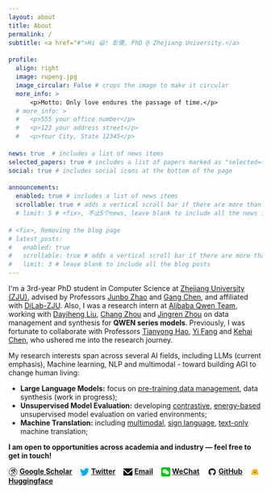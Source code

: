 ```yaml
---
layout: about
title: About
permalink: /
subtitle: <a href="#">Hi 😃! 彭儒, PhD @ Zhejiang University.</a>

profile:
  align: right
  image: rupeng.jpg
  image_circular: False # crops the image to make it circular
  more_info: >
      <p>Motto: Only love endures the passage of time.</p>
  # more_info: >
  #   <p>555 your office number</p>
  #   <p>123 your address street</p>
  #   <p>Your City, State 12345</p>

news: true  # includes a list of news items
selected_papers: true # includes a list of papers marked as "selected={true}"
social: true # includes social icons at the bottom of the page

announcements:
  enabled: true # includes a list of news items
  scrollable: true # adds a vertical scroll bar if there are more than 3 news items
  # limit: 5 # <fix>, 不止5个news, leave blank to include all the news in the `_news` folder

# <fix>, Removing the blog page
# latest_posts:
#   enabled: true
#   scrollable: true # adds a vertical scroll bar if there are more than 3 new posts items
#   limit: 3 # leave blank to include all the blog posts
---
```


<!-- 旧版本 -->

<!-- I'm a 3rd-year PhD student at the Computer Science Department of [Zhejiang University (ZJU)](https://www.zju.edu.cn/english/), advised by Professors [Junbo Zhao](https://scholar.google.com/citations?user=8ipao8MAAAAJ&hl=en) and [Gang Chen](https://person.zju.edu.cn/en/0098112), and affiliated with [DiLab-ZJU](https://dilab-zju.github.io).
Also, I was a research intern at [Alibaba Qwen Team](https://tongyi.aliyun.com/qianwen/), working with [Dayiheng Liu](https://scholar.google.com/citations?user=pPLQrX4AAAAJ&hl=zh-CN), [Chang Zhou](https://scholar.google.com/citations?user=QeSoG3sAAAAJ&hl=zh-CN) and [Jingren Zhou](https://scholar.google.com/citations?user=64zxhRUAAAAJ&hl=zh-CN), focuses on data management and synthesis of the **QWEN series models**.
Previously, I was fortunate to collaborate with Professors [Tianyong Hao](https://scholar.google.com/citations?user=gM77jOQAAAAJ&hl=en), [Yi Fang](https://scholar.google.com/citations?user=BKTLYwQAAAAJ&hl=zh-CN) and [Kehai Chen](https://scholar.google.com/citations?user=_M4Am0AAAAAJ&hl=zh-CN), who ushered me into the research journey.
**I am open to opportunities across academia and industry — feel free to get in touch!**

<img src="/assets/img/google_scholar.svg" alt="Google Scholar" style="height: 18px; vertical-align: middle;"> [**Google Scholar**](https://scholar.google.com.tw/citations?user=3udA8hkAAAAJ&hl=zh-CN) &nbsp;&nbsp; 
<img src="/assets/img/twitter-color.svg" alt="Twitter" style="height: 18px; vertical-align: middle;"> [**Twitter**](https://x.com/_rupeng_) &nbsp;&nbsp; 
<img src="/assets/img/email.svg" alt="Email" style="height: 18px; vertical-align: middle;"> [**Email**](mailto:rupeng@zju.edu.cn) &nbsp;&nbsp; 
<img src="/assets/img/wechat.svg" alt="Wechat" style="height: 18px; vertical-align: middle;"> [**WeChat**](https://github.com/pengr/pengr.github.io/blob/main/assets/img/wechat-qr.jpg) &nbsp;&nbsp; 
<img src="/assets/img/github.svg" alt="GitHub" style="height: 18px; vertical-align: middle;"> [**GitHub**](https://github.com/pengr) &nbsp;&nbsp; 
<img src="/assets/img/hf-logo.svg" alt="Huggingface" style="height: 18px; vertical-align: middle;">  [**Huggingface**](https://huggingface.co/RuPeng)

&nbsp;

<div style="clear: both;"></div> 

### <span style="font-family: 'Open Sans'; font-weight: bold;">🔍 Research Interest</span> -->

<!-- <small><em>"Seek truth and beauty."</em></small> -->
<!-- My research interests spread across several AI fields, including **LLMs (current emphasis)**, Machine learning, NLP and multimodal - toward building AGI to change human living.

- **Large Language Models:** foucs on [pre-training data management](https://arxiv.org/abs/2502.19363), data synthesis (work in progress);
- **Unsupervised Model Evaluation:** focus on [contrastive](https://arxiv.org/abs/2308.11111), [energy-based](https://arxiv.org/abs/2401.12689) unsupervised model evaluation on varied environments;
- **Machine Translation:** focus on [multimodal](https://arxiv.org/abs/2210.04468), [sign language](https://arxiv.org/abs/2304.10844), [text-only](https://drive.google.com/file/d/1Z6VeCOJEj5Or1MyFR5N7M-szOj0yJ_77/view?pli=1) machine translation; -->



I'm a 3rd-year PhD student in Computer Science at [Zhejiang University (ZJU)](https://www.zju.edu.cn/english/), advised by Professors [Junbo Zhao](https://scholar.google.com/citations?user=8ipao8MAAAAJ&hl=en) and [Gang Chen](https://person.zju.edu.cn/en/0098112), and affiliated with [DiLab-ZJU](https://dilab-zju.github.io).
Also, I was a research intern at [Alibaba Qwen Team](https://tongyi.aliyun.com/qianwen/), working with [Dayiheng Liu](https://scholar.google.com/citations?user=pPLQrX4AAAAJ&hl=zh-CN), [Chang Zhou](https://scholar.google.com/citations?user=QeSoG3sAAAAJ&hl=zh-CN) and [Jingren Zhou](https://scholar.google.com/citations?user=64zxhRUAAAAJ&hl=zh-CN) on data management and synthesis for **QWEN series models**.
Previously, I was fortunate to collaborate with Professors [Tianyong Hao](https://scholar.google.com/citations?user=gM77jOQAAAAJ&hl=en), [Yi Fang](https://scholar.google.com/citations?user=BKTLYwQAAAAJ&hl=zh-CN) and [Kehai Chen](https://scholar.google.com/citations?user=_M4Am0AAAAAJ&hl=zh-CN), who ushered me into the research journey.

My research interests span across several AI fields, including LLMs (current emphasis), Machine learning, NLP and multimodal - toward building AGI to change human living:
- **Large Language Models:** focus on [pre-training data management](https://arxiv.org/abs/2502.19363), data synthesis (work in progress);
- **Unsupervised Model Evaluation:** developing [contrastive](https://arxiv.org/abs/2308.11111), [energy-based](https://arxiv.org/abs/2401.12689) unsupervised model evaluation on varied environments;
- **Machine Translation:** including [multimodal](https://arxiv.org/abs/2210.04468), [sign language](https://arxiv.org/abs/2304.10844), [text-only](https://drive.google.com/file/d/1Z6VeCOJEj5Or1MyFR5N7M-szOj0yJ_77/view?pli=1) machine translation;

**I am open to opportunities across academia and industry — feel free to get in touch!**

<img src="/assets/img/google_scholar.svg" alt="Google Scholar" style="height: 18px; vertical-align: middle;"> [**Google Scholar**](https://scholar.google.com.tw/citations?user=3udA8hkAAAAJ&hl=zh-CN) &nbsp;&nbsp; 
<img src="/assets/img/twitter-color.svg" alt="Twitter" style="height: 18px; vertical-align: middle;"> [**Twitter**](https://x.com/_rupeng_) &nbsp;&nbsp; 
<img src="/assets/img/email.svg" alt="Email" style="height: 18px; vertical-align: middle;"> [**Email**](mailto:rupeng@zju.edu.cn) &nbsp;&nbsp; 
<img src="/assets/img/wechat.svg" alt="Wechat" style="height: 18px; vertical-align: middle;"> [**WeChat**](https://github.com/pengr/pengr.github.io/blob/main/assets/img/wechat-qr.jpg) &nbsp;&nbsp; 
<img src="/assets/img/github.svg" alt="GitHub" style="height: 18px; vertical-align: middle;"> [**GitHub**](https://github.com/pengr) &nbsp;&nbsp; 
<img src="/assets/img/hf-logo.svg" alt="Huggingface" style="height: 18px; vertical-align: middle;">  [**Huggingface**](https://huggingface.co/RuPeng)

&nbsp;

<div style="clear: both;"></div>